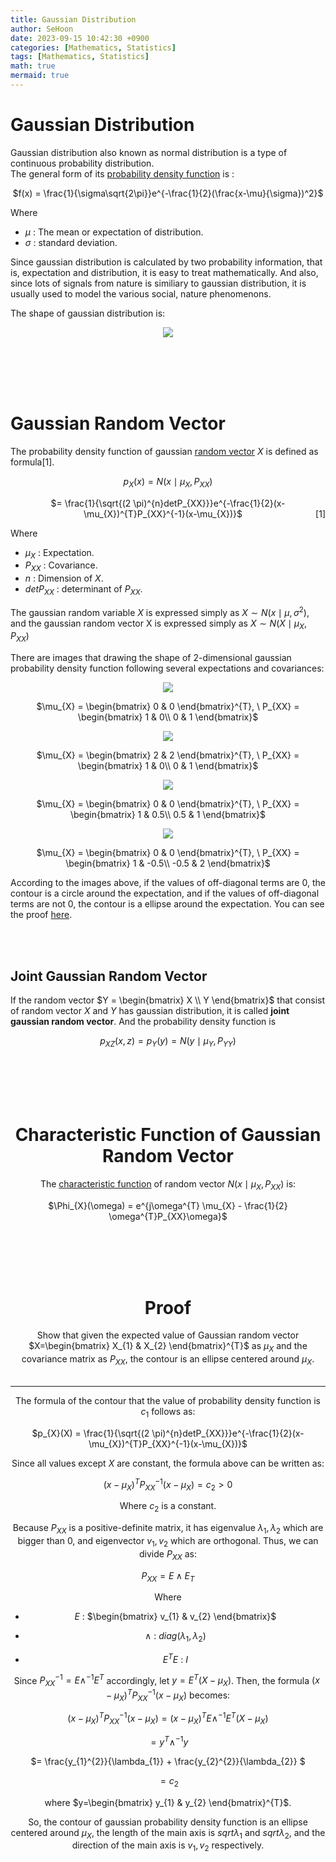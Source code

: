 ```yaml
---
title: Gaussian Distribution
author: SeHoon
date: 2023-09-15 10:42:30 +0900
categories: [Mathematics, Statistics]
tags: [Mathematics, Statistics]
math: true
mermaid: true
---
```


# Gaussian Distribution

Gaussian distribution also known as normal distribution is a type of continuous probability distribution.<br>
The general form of its [probability density function](https://csh970605.github.io/posts/Probability_RandomVector/#probability-density-function) is :

<center>

$f(x) = \frac{1}{\sigma\sqrt{2\pi}}e^{-\frac{1}{2}(\frac{x-\mu}{\sigma})^2}$<br>

</center>

Where <br>

+ $\mu$ : The mean or expectation of distribution.<br>
+ $\sigma$ : standard deviation.


Since gaussian distribution is calculated by two probability information, that is, expectation and distribution, it is easy to treat mathematically. And also, since lots of signals from nature is similiary to gaussian distribution, it is usually used to model the various social, nature phenomenons.

The shape of gaussian distribution is:

<center>

<img src="https://github.com/csh970605/csh970605.github.io/assets/28240052/04a3e688-62ca-45e3-b253-73717f7bb95d">
</center>

<br><br><br><br>


# Gaussian Random Vector

The probability density function of gaussian [random vector](https://csh970605.github.io/posts/Rand_Vector/) $X$ is defined as formula[1].

<center>

$p_{X}(x) = N(x \mid \mu_{X}, P_{XX})$

<p align="center">
    <span>$= \frac{1}{\sqrt{(2 \pi)^{n}detP_{XX}}}e^{-\frac{1}{2}(x-\mu_{X})^{T}P_{XX}^{-1}(x-\mu_{X})}$</span>
    <span style="float: right;">[1]</span>
</p>

</center>

Where

+ $\mu_{X}$ : Expectation.
+ $P_{XX}$ : Covariance.
+ $n$ : Dimension of $X$.
+ $detP_{XX}$ : determinant of $P_{XX}$.

The gaussian random variable $X$ is expressed simply as $X \sim N(x \mid \mu, \sigma^{2})$, and the gaussian random vector X is expressed simply as $X \sim N(X \mid \mu_{X}, P_{XX})$

There are images that drawing the shape of 2-dimensional gaussian probability density function following several expectations and covariances:

<center>

<img src="https://github.com/csh970605/csh970605.github.io/assets/28240052/ed93ccbd-8629-401e-9dee-46c4556217d0">

$\mu_{X} = \begin{bmatrix}
0 & 0
\end{bmatrix}^{T}, \ P_{XX} = \begin{bmatrix}
1 & 0\\ 
0 & 1
\end{bmatrix}$

<img src="https://github.com/csh970605/csh970605.github.io/assets/28240052/8dc73f2b-7a9b-4b58-b910-86bba9ab2638">

$\mu_{X} = \begin{bmatrix}
2 & 2
\end{bmatrix}^{T}, \ P_{XX} = \begin{bmatrix}
1 & 0\\ 
0 & 1
\end{bmatrix}$


<img src="https://github.com/csh970605/csh970605.github.io/assets/28240052/fda429eb-b433-497c-802a-06371666d645">

$\mu_{X} = \begin{bmatrix}
0 & 0
\end{bmatrix}^{T}, \ P_{XX} = \begin{bmatrix}
1 & 0.5\\ 
0.5 & 1
\end{bmatrix}$


<img src="https://github.com/csh970605/csh970605.github.io/assets/28240052/6992fa4d-4f04-4160-bac1-935ce0dcebf8">

$\mu_{X} = \begin{bmatrix}
0 & 0
\end{bmatrix}^{T}, \ P_{XX} = \begin{bmatrix}
1 & -0.5\\ 
-0.5 & 2
\end{bmatrix}$

</center>

According to the images above, if the values of off-diagonal terms are 0, the contour is a circle around the expectation, and if the values of off-diagonal terms are not 0, the contour is a ellipse around the expectation. You can see the proof [here](https://csh970605.github.io/posts/Gaussian_Distribution/#proof).

<br><br>

## Joint Gaussian Random Vector

If the random vector $Y = \begin{bmatrix}
X \\
Y
\end{bmatrix}$ that consist of random vector $X$ and $Y$ has gaussian distribution, it is called **joint gaussian random vector**. And the probability density function is 

<center>

$p_{XZ}(x, z) = p_{Y}(y) = N(y\mid \mu_{Y}, P_{YY})$

<br><br><br><br>


# Characteristic Function of Gaussian Random Vector

The [characteristic function](https://csh970605.github.io/posts/Rand_Vector/#characteristic-function) of random vector $N(x \mid \mu_{X}, P_{XX})$ is:

<center>

$\Phi_{X}(\omega) = e^{j\omega^{T} \mu_{X} - \frac{1}{2} \omega^{T}P_{XX}\omega}$

</center>


<br><br><br><br>


# Proof

Show that given the expected value of Gaussian random vector $X=\begin{bmatrix}
X_{1} & X_{2}
\end{bmatrix}^{T}$ as $\mu_{X}$ and the covariance matrix as $P_{XX}$, the contour is an ellipse centered around $\mu_{X}$.
<br><br>

---

The formula of the contour that the value of probability density function is $c_{1}$ follows as:

<center>

$p_{X}(X) = \frac{1}{\sqrt{(2 \pi)^{n}detP_{XX}}}e^{-\frac{1}{2}(x-\mu_{X})^{T}P_{XX}^{-1}(x-\mu_{X})}$
</center>

Since all values except $X$ are constant, the formula above can be written as:

<center>

$(x-\mu_{X})^{T}P_{XX}^{-1}(x-\mu_{X})=c_{2} > 0$
</center>

Where $c_{2}$ is a constant.

Because $P_{XX}$ is a positive-definite matrix, it has eigenvalue $\lambda_{1}, \lambda_{2}$ which are bigger than 0, and eigenvector $v_{1}, v_{2}$ which are orthogonal. Thus, we can divide $P_{XX}$ as:

<center>

$P_{XX} = E\wedge E_{T}$
</center>

Where

+ $E$ : $\begin{bmatrix}
v_{1} & v_{2}
\end{bmatrix}$

+ $\wedge$ : $diag(\lambda_{1}, \lambda_{2})$

+ $E^{T}E$ : $I$


Since $P_{XX}^{-1} = E \wedge^{-1} E^{T}$ accordingly, let $y = E^{T}(X- \mu_{X})$. Then, the formula $(x-\mu_{X})^{T}P_{XX}^{-1}(x-\mu_{X})$ becomes:

<center>

$(x-\mu_{X})^{T}P_{XX}^{-1}(x-\mu_{X}) = (x-\mu_{X})^{T}E \wedge^{-1} E^{T}(X-\mu_{X})$

$= y^{T}\wedge^{-1}y$

$= \frac{y_{1}^{2}}{\lambda_{1}} + \frac{y_{2}^{2}}{\lambda_{2}} $

$= c_{2}$
</center>

where $y=\begin{bmatrix}
y_{1} & y_{2}
\end{bmatrix}^{T}$.

So, the contour of gaussian probability density function is an ellipse centered around $\mu_{X}$, the length of the main axis is $sqrt{\lambda_{1}}$ and $sqrt{\lambda_{2}}$, and the direction of the main axis is $v_{1}, v_{2}$ respectively.

